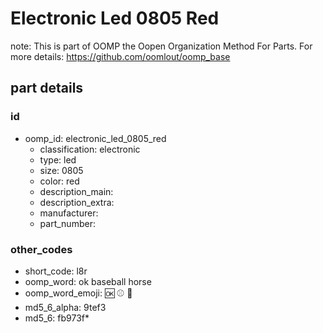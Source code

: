 # Electronic Led 0805 Red  

note: This is part of OOMP the Oopen Organization Method For Parts. For more details: https://github.com/oomlout/oomp_base

##  part details





### id
* oomp_id: electronic_led_0805_red
  * classification: electronic
  * type: led
  * size: 0805
  * color: red
  * description_main: 
  * description_extra: 
  * manufacturer: 
  * part_number: 

### other_codes
* short_code: l8r
* oomp_word: ok baseball horse
* oomp_word_emoji: :ok: :baseball: :horse:
* md5_6_alpha: 9tef3
* md5_6: fb973f* 